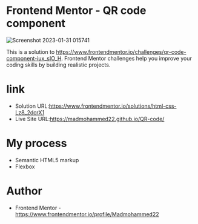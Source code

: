 # Frontend Mentor - QR code component

![Screenshot 2023-01-31 015741](https://user-images.githubusercontent.com/121677014/215634225-33b1a92e-d50d-4162-80ad-85174f1e9e73.png)

This is a solution to https://www.frontendmentor.io/challenges/qr-code-component-iux_sIO_H. Frontend Mentor challenges help you improve your coding skills by building realistic projects.


# link
- Solution URL:https://www.frontendmentor.io/solutions/html-css-Lz8_2dcrX1
- Live Site URL:https://madmohammed22.github.io/QR-code/

# My process
- Semantic HTML5 markup
- Flexbox

# Author
- Frontend Mentor -https://www.frontendmentor.io/profile/Madmohammed22


